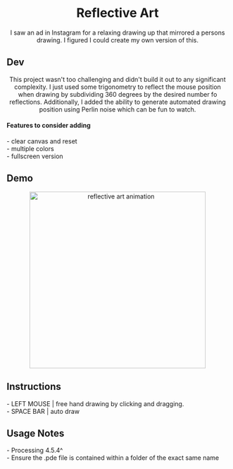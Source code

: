 <h1 align="center">Reflective Art</h1>

<p align="center">
  I saw an ad in Instagram for a relaxing drawing up that mirrored a persons drawing. I figured I could create my own version of this. 
</p>

## Dev
<p align="center">
  This project wasn't too challenging and didn't build it out to any significant complexity. 
  I just used some trigonometry to reflect the mouse position when drawing by subdividing 360 degrees by the desired number fo reflections. 
  Additionally, I added the ability to generate automated drawing position using Perlin noise which can be fun to watch. 
</p>

#### Features to consider adding
<p>
  - clear canvas and reset<br>
  - multiple colors<br>
  - fullscreen version
</p>
 
## Demo
<p align="center">
  <img width="400" align="center" src="" alt="reflective art animation"/>
</p>

##  Instructions
<p>
  - LEFT MOUSE   | free hand drawing by clicking and dragging.<br>
  - SPACE BAR    | auto draw
</p>

## Usage Notes
<p>- Processing 4.5.4^
<br>- Ensure the .pde file is contained within a folder of the exact same name
</p>
